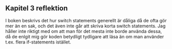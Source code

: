 ## Kapitel 3 reflektion
I boken beskrivs det hur switch statements generellt är dåliga då de ofta gör mer än en sak, och det även inte går att skriva korta switch statements. 
Jag håller inte riktigt med om att man för det mesta inte borde använda dessa, då de enlgit mig gör koden betydligt tydligare att läsa än om man använder t.ex. flera if-statements istället. 
